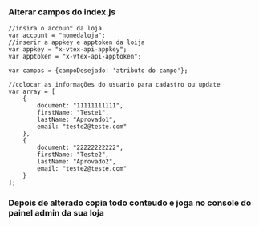 ### Alterar campos do index.js
```
//insira o account da loja
var account = "nomedaloja";
//inserir a appkey e apptoken da loija
var appkey = "x-vtex-api-appkey";
var apptoken = "x-vtex-api-apptoken";

var campos = {campoDesejado: 'atributo do campo'};

//colocar as informações do usuario para cadastro ou update
var array = [
    {
        document: "11111111111",
        firstName: "Teste1",
        lastName: "Aprovado1",
        email: "teste2@teste.com"
    },
    {
        document: "22222222222",
        firstName: "Teste2",
        lastName: "Aprovado2",
        email: "teste2@teste.com"
    }
];
```

### Depois de alterado copia todo conteudo e joga no console do painel admin da sua loja